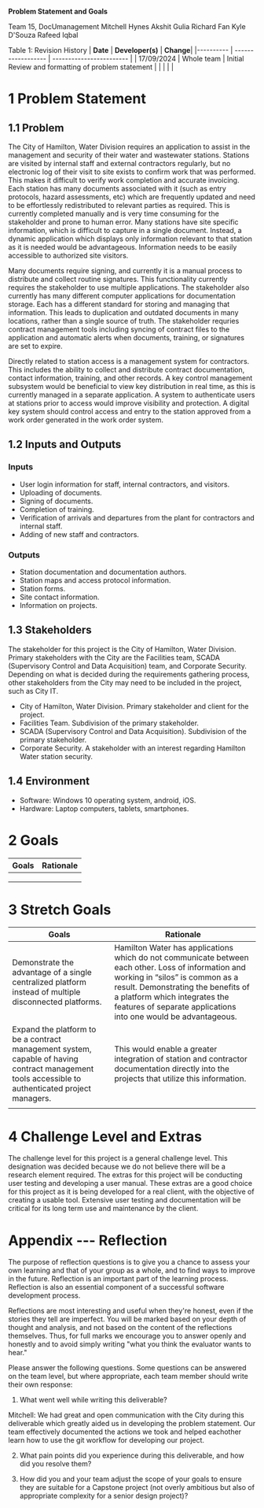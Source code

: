 
**Problem Statement and Goals**

Team 15, DocUmanagement
Mitchell Hynes
Akshit Gulia
Richard Fan
Kyle D'Souza
Rafeed Iqbal

Table 1: Revision History
| **Date**  | **Developer(s)** |  **Change**|
|---------- | ------------------ | ------------------------ |
|  17/09/2024 |  Whole team  |  Initial Review and formatting of problem statement |
|      |       |   |
  
# 1 Problem Statement

## 1.1 Problem

The City of Hamilton, Water Division requires an application to assist in the management and security of their water and wastewater stations.
Stations are visited by internal staff and external contractors regularly, but no electronic log of their visit to site exists to confirm work that was performed.
This makes it difficult to verify work completion and accurate invoicing.
Each station has many documents associated with it (such as entry protocols, hazard assessments, etc) which are frequently updated and need to be effortlessly redistributed to relevant parties as required.
This is currently completed manually and is very time consuming for the stakeholder and prone to human error.
Many stations have site specific information, which is difficult to capture in a single document.
Instead, a dynamic application which displays only information relevant to that station as it is needed would be advantageous.
Information needs to be easily accessible to authorized site visitors.

Many documents require signing, and currently it is a manual process to distribute and collect routine signatures. 
This functionality currently requires the stakeholder to use multiple applications. The stakeholder also currently has many different computer applications for documentation storage. 
Each has a different standard for storing and managing that information. This leads to duplication and outdated documents in many locations, rather than a single source of truth.
The stakeholder requries contract management tools including syncing of contract files to the application and automatic alerts when documents, training, or signatures are set to expire.

Directly related to station access is a management system for contractors. This includes the ability to collect and distribute contract documentation, contact information, training, and other records.
A key control management subsystem would be beneficial to view key distribution in real time, as this is currently managed in a separate application.
A system to authenticate users at stations prior to access would improve visibility and protection.
A digital key system should control access and entry to the station approved from a work order generated in the work order system.

## 1.2 Inputs and Outputs

### Inputs 
* User login information for staff, internal contractors, and visitors.
* Uploading of documents.
* Signing of documents.
* Completion of training.
* Verification of arrivals and departures from the plant for contractors and internal staff.
* Adding of new staff and contractors.

### Outputs 
* Station documentation and documentation authors.
* Station maps and access protocol information.
* Station forms.
* Site contact information.
* Information on projects.

## 1.3 Stakeholders

The stakeholder for this project is the City of Hamilton, Water Division. 
Primary stakeholders with the City are the Facilities team, SCADA (Supervisory Control and Data Acquisition) team, and Corporate Security. 
Depending on what is decided during the requirements gathering process, other stakeholders from the City may need to be included in the project, such as City IT.
* City of Hamilton, Water Division. Primary stakeholder and client for the project.
* Facilities Team. Subdivision of the primary stakeholder.
* SCADA (Supervisory Control and Data Acquisition). Subdivision of the primary stakeholder.
* Corporate Security. A stakeholder with an interest regarding Hamilton Water station security.

## 1.4 Environment

* Software: Windows 10 operating system, android, iOS.
* Hardware: Laptop computers, tablets, smartphones.

# 2 Goals
| Goals | Rationale |
| --- | --- |
| | |
| | |
| | |
# 3 Stretch Goals
| Goals | Rationale |
| --- | --- |
| Demonstrate the advantage of a single centralized platform instead of multiple disconnected platforms.| Hamilton Water has applications which do not communicate between each other. Loss of information and working in “silos” is common as a result. Demonstrating the benefits of a platform which integrates the features of separate applications into one would be advantageous. |
|Expand the platform to be a contract management system, capable of having contract management tools accessible to authenticated project managers. |This would enable a greater integration of station and contractor documentation directly into the projects that utilize this information. |
| | |
# 4 Challenge Level and Extras

The challenge level for this project is a general challenge level. This designation was decided because we do not believe there will be a research element required.
The extras for this project will be conducting user testing and developing a user manual. These extras are a good choice for this project as it is being developed for a real client, with the objective of creating a usable tool.
Extensive user testing and documentation will be critical for its long term use and maintenance by the client.

# Appendix --- Reflection

The purpose of reflection questions is to give you a chance to assess
your own learning and that of your group as a whole, and to find ways to
improve in the future. Reflection is an important part of the learning
process. Reflection is also an essential component of a successful
software development process.

Reflections are most interesting and useful when they're honest, even if
the stories they tell are imperfect. You will be marked based on your
depth of thought and analysis, and not based on the content of the
reflections themselves. Thus, for full marks we encourage you to answer
openly and honestly and to avoid simply writing "what you think the
evaluator wants to hear."

Please answer the following questions. Some questions can be answered on
the team level, but where appropriate, each team member should write
their own response:

1.  What went well while writing this deliverable?

Mitchell: 
We had great and open communication with the City during this deliverable which greatly aided us in developing the problem statement.
Our team effectively documented the actions we took and helped eachother learn how to use the git workflow for developing our project.

2.  What pain points did you experience during this deliverable, and how
    did you resolve them?

3.  How did you and your team adjust the scope of your goals to ensure
    they are suitable for a Capstone project (not overly ambitious but
    also of appropriate complexity for a senior design project)?
